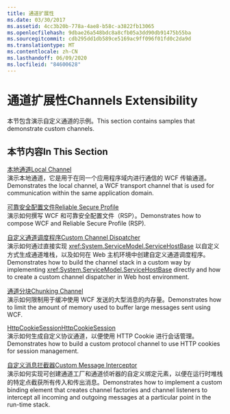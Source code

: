 ```yaml
---
title: 通道扩展性
ms.date: 03/30/2017
ms.assetid: 4cc3b20b-778a-4ae8-b58c-a3822fb13065
ms.openlocfilehash: 9dbae26a548bdc8a8cfb05a3dd90db91475b55ba
ms.sourcegitcommit: cdb295dd1db589ce5169ac9ff096f01fd0c2da9d
ms.translationtype: MT
ms.contentlocale: zh-CN
ms.lasthandoff: 06/09/2020
ms.locfileid: "84600628"
---
```

# <a name="channels-extensibility"></a><span data-ttu-id="99021-102">通道扩展性</span><span class="sxs-lookup"><span data-stu-id="99021-102">Channels Extensibility</span></span>
<span data-ttu-id="99021-103">本节包含演示自定义通道的示例。</span><span class="sxs-lookup"><span data-stu-id="99021-103">This section contains samples that demonstrate custom channels.</span></span>  
  
## <a name="in-this-section"></a><span data-ttu-id="99021-104">本节内容</span><span class="sxs-lookup"><span data-stu-id="99021-104">In This Section</span></span>  
 [<span data-ttu-id="99021-105">本地通道</span><span class="sxs-lookup"><span data-stu-id="99021-105">Local Channel</span></span>](local-channel.md)  
 <span data-ttu-id="99021-106">演示本地通道，它是用于在同一个应用程序域内进行通信的 WCF 传输通道。</span><span class="sxs-lookup"><span data-stu-id="99021-106">Demonstrates the local channel, a WCF transport channel that is used for communication within the same application domain.</span></span>  
  
 [<span data-ttu-id="99021-107">可靠安全配置文件</span><span class="sxs-lookup"><span data-stu-id="99021-107">Reliable Secure Profile</span></span>](reliable-secure-profile.md)  
 <span data-ttu-id="99021-108">演示如何撰写 WCF 和可靠安全配置文件（RSP）。</span><span class="sxs-lookup"><span data-stu-id="99021-108">Demonstrates how to compose WCF and Reliable Secure Profile (RSP).</span></span>  
  
 [<span data-ttu-id="99021-109">自定义通道调度程序</span><span class="sxs-lookup"><span data-stu-id="99021-109">Custom Channel Dispatcher</span></span>](custom-channel-dispatcher.md)  
 <span data-ttu-id="99021-110">演示如何通过直接实现 <xref:System.ServiceModel.ServiceHostBase> 以自定义方式生成通道堆栈，以及如何在 Web 主机环境中创建自定义通道调度程序。</span><span class="sxs-lookup"><span data-stu-id="99021-110">Demonstrates how to build the channel stack in a custom way by implementing <xref:System.ServiceModel.ServiceHostBase> directly and how to create a custom channel dispatcher in Web host environment.</span></span>  
  
 [<span data-ttu-id="99021-111">通道分块</span><span class="sxs-lookup"><span data-stu-id="99021-111">Chunking Channel</span></span>](chunking-channel.md)  
 <span data-ttu-id="99021-112">演示如何限制用于缓冲使用 WCF 发送的大型消息的内存量。</span><span class="sxs-lookup"><span data-stu-id="99021-112">Demonstrates how to limit the amount of memory used to buffer large messages sent using WCF.</span></span>
  
 [<span data-ttu-id="99021-113">HttpCookieSession</span><span class="sxs-lookup"><span data-stu-id="99021-113">HttpCookieSession</span></span>](httpcookiesession.md)  
 <span data-ttu-id="99021-114">演示如何生成自定义协议通道，以便使用 HTTP Cookie 进行会话管理。</span><span class="sxs-lookup"><span data-stu-id="99021-114">Demonstrates how to build a custom protocol channel to use HTTP cookies for session management.</span></span>  
  
 [<span data-ttu-id="99021-115">自定义消息拦截器</span><span class="sxs-lookup"><span data-stu-id="99021-115">Custom Message Interceptor</span></span>](custom-message-interceptor.md)  
 <span data-ttu-id="99021-116">演示如何实现可创建通道工厂和通道侦听器的自定义绑定元素，以便在运行时堆栈的特定点截获所有传入和传出消息。</span><span class="sxs-lookup"><span data-stu-id="99021-116">Demonstrates how to implement a custom binding element that creates channel factories and channel listeners to intercept all incoming and outgoing messages at a particular point in the run-time stack.</span></span>
